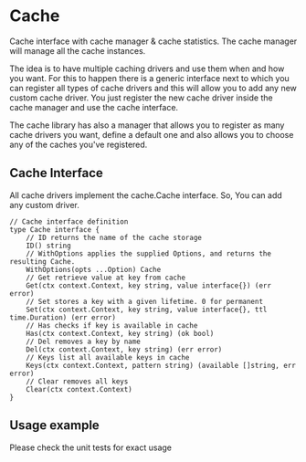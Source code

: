 # Cache

Cache interface with cache manager & cache statistics. The cache manager will manage all the cache instances.

The idea is to have multiple caching drivers and use them when and how you want.
For this to happen there is a generic interface next to which you can register all types of cache drivers and this will allow you to add any new custom cache driver. You just register the new cache driver inside the cache manager and use the cache interface.

The cache library has also a manager that allows you to register as many cache drivers you want, define a default one and also allows you to choose any of the caches you've registered.

## Cache Interface

All cache drivers implement the cache.Cache interface. So, You can add any custom driver.

```
// Cache interface definition
type Cache interface {
    // ID returns the name of the cache storage
    ID() string
    // WithOptions applies the supplied Options, and returns the resulting Cache.
    WithOptions(opts ...Option) Cache
    // Get retrieve value at key from cache
    Get(ctx context.Context, key string, value interface{}) (err error)
    // Set stores a key with a given lifetime. 0 for permanent
    Set(ctx context.Context, key string, value interface{}, ttl time.Duration) (err error)
    // Has checks if key is available in cache
    Has(ctx context.Context, key string) (ok bool)
    // Del removes a key by name
    Del(ctx context.Context, key string) (err error)
    // Keys list all available keys in cache
    Keys(ctx context.Context, pattern string) (available []string, err error)
    // Clear removes all keys
    Clear(ctx context.Context)
}
```
## Usage example

Please check the unit tests for exact usage